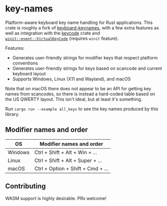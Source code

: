 # key-names

Platform-aware keyboard key name handling for Rust applications. This crate is roughly a fork of [keyboard-keynames](https://crates.io/crates/keyboard-keynames), with a few extra features as well as integration with the [keycode](https://docs.rs/keycode/0.3.0/keycode/index.html) crate and [`winit::event::VirtualKeyCode`](https://docs.rs/winit/0.26.1/winit/event/enum.VirtualKeyCode.html) (requires `winit` feature).

Features:

- Generates user-friendly strings for modifier keys that respect platform conventions
- Generates user-friendly strings for keys based on scancode and current keyboard layout
- Supports Windows, Linux (X11 and Wayland), and macOS

Note that on macOS there does not appear to be an API for getting key names from scancodes, so there is instead a hard-coded table based on the US QWERTY layout. This isn't ideal, but at least it's something.

Run `cargo run --example all_keys` to see the key names produced by this library.

## Modifier names and order

| OS      | Modifier names and order          |
| ------- | --------------------------------- |
| Windows | Ctrl + Shift + Alt + Win + ...    |
| Linux   | Ctrl + Shift + Alt + Super + ...  |
| macOS   | Ctrl + Option + Shift + Cmd + ... |

## Contributing

WASM support is highly desirable. PRs welcome!
